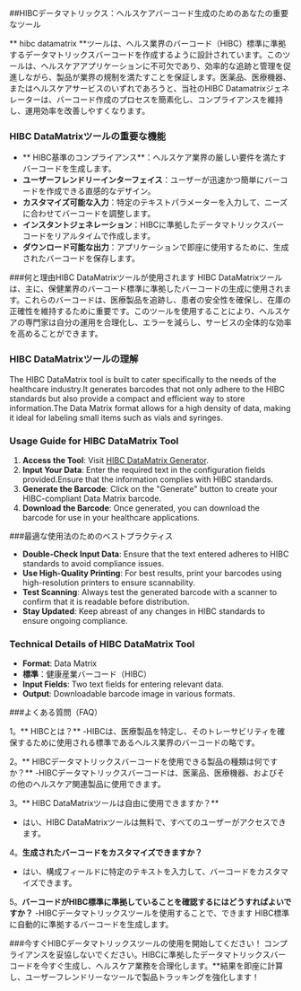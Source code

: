 ##HIBCデータマトリックス：ヘルスケアバーコード生成のためのあなたの重要なツール

** hibc datamatrix **ツールは、ヘルス業界のバーコード（HIBC）標準に準拠するデータマトリックスバーコードを作成するように設計されています。このツールは、ヘルスケアアプリケーションに不可欠であり、効率的な追跡と管理を促進しながら、製品が業界の規制を満たすことを保証します。医薬品、医療機器、またはヘルスケアサービスのいずれであろうと、当社のHIBC Datamatrixジェネレーターは、バーコード作成のプロセスを簡素化し、コンプライアンスを維持し、運用効率を改善しやすくなります。

### HIBC DataMatrixツールの重要な機能
-  ** HIBC基準のコンプライアンス**：ヘルスケア業界の厳しい要件を満たすバーコードを生成します。
-  **ユーザーフレンドリーインターフェイス**：ユーザーが迅速かつ簡単にバーコードを作成できる直感的なデザイン。
-  **カスタマイズ可能な入力**：特定のテキストパラメーターを入力して、ニーズに合わせてバーコードを調整します。
-  **インスタントジェネレーション**：HIBCに準拠したデータマトリックスバーコードをリアルタイムで作成します。
-  **ダウンロード可能な出力**：アプリケーションで即座に使用するために、生成されたバーコードを保存します。

###何と理由HIBC DataMatrixツールが使用されます
HIBC DataMatrixツールは、主に、保健業界のバーコード標準に準拠したバーコードの生成に使用されます。これらのバーコードは、医療製品を追跡し、患者の安全性を確保し、在庫の正確性を維持するために重要です。このツールを使用することにより、ヘルスケアの専門家は自分の運用を合理化し、エラーを減らし、サービスの全体的な効率を高めることができます。

### HIBC DataMatrixツールの理解
The HIBC DataMatrix tool is built to cater specifically to the needs of the healthcare industry.It generates barcodes that not only adhere to the HIBC standards but also provide a compact and efficient way to store information.The Data Matrix format allows for a high density of data, making it ideal for labeling small items such as vials and syringes.

### Usage Guide for HIBC DataMatrix Tool
1. **Access the Tool**: Visit [HIBC DataMatrix Generator](https://www.inayam.co/barcode/hibcdatamatrix).
2. **Input Your Data**: Enter the required text in the configuration fields provided.Ensure that the information complies with HIBC standards.
3. **Generate the Barcode**: Click on the "Generate" button to create your HIBC-compliant Data Matrix barcode.
4. **Download the Barcode**: Once generated, you can download the barcode for use in your healthcare applications.

###最適な使用法のためのベストプラクティス
- **Double-Check Input Data**: Ensure that the text entered adheres to HIBC standards to avoid compliance issues.
- **Use High-Quality Printing**: For best results, print your barcodes using high-resolution printers to ensure scannability.
- **Test Scanning**: Always test the generated barcode with a scanner to confirm that it is readable before distribution.
- **Stay Updated**: Keep abreast of any changes in HIBC standards to ensure ongoing compliance.

### Technical Details of HIBC DataMatrix Tool
- **Format**: Data Matrix
-  **標準**：健康産業バーコード（HIBC）
- **Input Fields**: Two text fields for entering relevant data.
- **Output**: Downloadable barcode image in various formats.

###よくある質問（FAQ）

1。** HIBCとは？**
-HIBCは、医療製品を特定し、そのトレーサビリティを確保するために使用される標準であるヘルス業界のバーコードの略です。

2。** HIBCデータマトリックスバーコードを使用できる製品の種類は何ですか？**
-HIBCデータマトリックスバーコードは、医薬品、医療機器、およびその他のヘルスケア関連製品に使用できます。

3。** HIBC DataMatrixツールは自由に使用できますか？**
- はい、HIBC DataMatrixツールは無料で、すべてのユーザーがアクセスできます。

4。**生成されたバーコードをカスタマイズできますか？**
- はい、構成フィールドに特定のテキストを入力して、バーコードをカスタマイズできます。

5。**バーコードがHIBC標準に準拠していることを確認するにはどうすればよいですか？**
-HIBCデータマトリックスツールを使用することで、できます HIBC標準に自動的に準拠するバーコードを生成します。

###今すぐHIBCデータマトリックスツールの使用を開始してください！
コンプライアンスを妥協しないでください。HIBCに準拠したデータマトリックスバーコードを今すぐ生成し、ヘルスケア業務を合理化します。**結果を即座に計算し、ユーザーフレンドリーなツールで製品トラッキングを強化します！